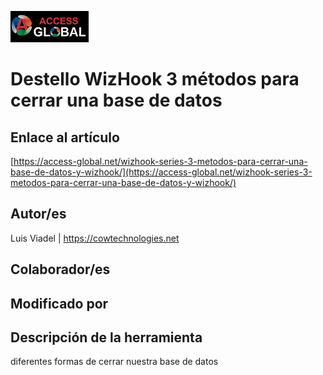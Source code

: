 ﻿![Access-global](/blob/main/Images/Logo1.png)
# Destello WizHook 3 métodos para cerrar una base de datos
## Enlace al artículo
[https://access-global.net/wizhook-series-3-metodos-para-cerrar-una-base-de-datos-y-wizhook/](https://access-global.net/wizhook-series-3-metodos-para-cerrar-una-base-de-datos-y-wizhook/)
## Autor/es
Luis Viadel | https://cowtechnologies.net
## Colaborador/es

## Modificado por

## Descripción de la herramienta
diferentes formas de cerrar nuestra base de datos


